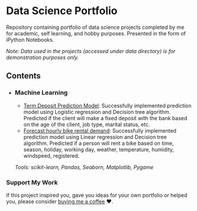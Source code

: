 # Data Science Portfolio
Repository containing portfolio of data science projects completed by me for academic, self learning, and hobby purposes. Presented in the form of iPython Notebooks.

_Note: Data used in the projects (accessed under data directory) is for demonstration purposes only._

## Contents

- ### Machine Learning

	- [Term Deposit Prediction Model](https://github.com/kumarmanglam/Data-Science-Portfolio/blob/main/Term_Deposit_prediction_model/FD_soln.ipynb): Successfully implemented prediction model using Logistic regression and Decision tree algorithm. Predicted if the client will make a fixed deposit with the bank based on the age of the client, job type, marital status, etc.
	- [Forecast hourly bike rental demand](https://github.com/kumarmanglam/Data-Science-Portfolio/blob/main/Forcast_Hourly_bike_rental_demand/Benchmark%20solution.ipynb): Successfully implemented prediction model using Linear regression and Decision tree algorithm. Predicted if a person will rent a bike based on time, season, holiday, working day, weather, temperature, humidity, windspeed, registered.


	_Tools: scikit-learn, Pandas, Seaborn, Matplotlib, Pygame_ 


### Support My Work

If this project inspired you, gave you ideas for your own portfolio or helped you, please consider [buying me a coffee](buymeacoffee.com/sajals) ❤️.   
